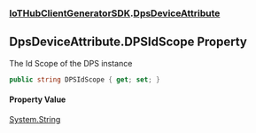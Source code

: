 ### [IoTHubClientGeneratorSDK](IoTHubClientGeneratorSDK.md 'IoTHubClientGeneratorSDK').[DpsDeviceAttribute](IoTHubClientGeneratorSDK.DpsDeviceAttribute.md 'IoTHubClientGeneratorSDK.DpsDeviceAttribute')

## DpsDeviceAttribute.DPSIdScope Property

The Id Scope of the DPS instance

```csharp
public string DPSIdScope { get; set; }
```

#### Property Value
[System.String](https://docs.microsoft.com/en-us/dotnet/api/System.String 'System.String')